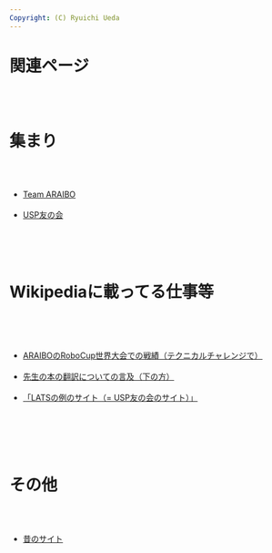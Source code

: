 ```yaml
---
Copyright: (C) Ryuichi Ueda
---
```



# 関連ページ
<!--:ja--><br />
<br />
<h1>集まり</h1><br />
<ul><br />
	<li><a href="http://www.araibo.com" target="_blank">Team ARAIBO</a></li><br />
	<li><a href="http://www.usptomo.com" target="_blank">USP友の会</a></li><br />
</ul><br />
<br />
<h1>Wikipediaに載ってる仕事等</h1><br />
<br />
<ul><br />
	<li><a href="http://en.wikipedia.org/wiki/RoboCup_Standard_Platform_League#Technical_Challenges_Results_.5B4.5D" target="_blank">ARAIBOのRoboCup世界大会での戦績（テクニカルチャレンジで）</a></li><br />
	<li><a href="http://en.wikipedia.org/wiki/Sebastian_Thrun" target="_blank">先生の本の翻訳についての言及（下の方）</a></li><br />
	<li><a href="http://ja.wikipedia.org/wiki/LAMP" target="_blank">「LATSの例のサイト（= USP友の会のサイト）」</a></li><br />
</ul><br />
<br />
<br />
<h1>その他</h1><br />
<ul><br />
	<li><a href="http://www.araibo.com/ueda" target="_blank">昔のサイト</a></li><br />
</ul><!--:-->
